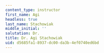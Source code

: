 ```yaml
---
content_type: instructor
first_name: Agi
headless: true
last_name: Stachowiak
middle_initial: ''
salutation: Dr.
title: Dr. Agi Stachowiak
uid: d5685fa1-8937-dc00-da3b-4ef0740ed6bd
---
```

